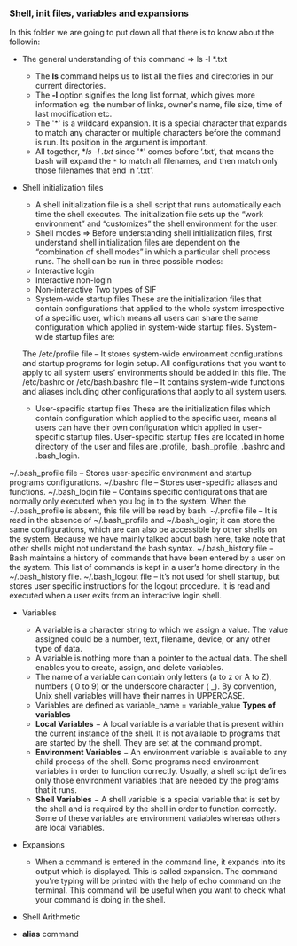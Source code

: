 ###	Shell, init files, variables and expansions 

In this folder we are going to put down all that there is to know about the followin:

- The general understanding of this command => ls -l *.txt
	- The **ls** command helps us to list all the files and directories in our current directories.
	- The **-l** option signifies the long list format, which gives more information eg. the number of links, owner's name, file size, time of last modification etc.
	- The '*' is a wildcard expansion. It is a special character that expands to match any character or multiple characters before the command is run. Its position in the argument is important.
	- All together, **ls -l *.txt** since '*' comes before ‘.txt’, that means the bash will expand the `*` to match all filenames, and then match only those filenames that end in ‘.txt’.

- Shell initialization files
	- A shell initialization file is a shell script that runs automatically each time the shell executes. The initialization file sets up the “work environment” and “customizes” the shell environment for the user. 
	- Shell modes => Before understanding shell initialization files, first understand shell initialization files are dependent on the “combination of shell modes” in which a particular shell process runs. The shell can be run in three possible modes:
	- Interactive login 
	- Interactive non-login 
	- Non-interactive 
	Two types of SIF
	- System-wide startup files
	These are the initialization files that contain configurations that applied to the whole system irrespective of a specific user, which means all users can share the same configuration which applied in system-wide startup files. System-wide startup files are:

	The /etc/profile file – It stores system-wide environment configurations and startup programs for login setup. All configurations that you want to apply to all system users’ environments should be added in this file.
	The /etc/bashrc or /etc/bash.bashrc file – It contains system-wide functions and aliases including other configurations that apply to all system users.

	- User-specific startup files
	These are the initialization files which contain configuration which applied to the specific user, means all users can have their own configuration which applied in user-specific startup files. User-specific startup files are located in home directory of the user and files are .profile, .bash_profile, .bashrc and .bash_login.

~/.bash_profile file – Stores user-specific environment and startup programs configurations. 
~/.bashrc file – Stores user-specific aliases and functions.
~/.bash_login file – Contains specific configurations that are normally only executed when you log in to the system. When the ~/.bash_profile is absent, this file will be read by bash.
~/.profile file – It is read in the absence of ~/.bash_profile and     ~/.bash_login; it can store the same configurations, which are can also be accessible by other shells on the system. Because we have mainly talked about bash here, take note that other shells might not understand the bash syntax.
~/.bash_history file – Bash maintains a history of commands that have been entered by a user on the system. This list of commands is kept in a user’s home directory in the ~/.bash_history file.
~/.bash_logout file – it’s not used for shell startup, but stores user specific instructions for the logout procedure. It is read and executed when a user exits from an interactive login shell.


- Variables
	- A variable is a character string to which we assign a value. The value assigned could be a number, text, filename, device, or any other type of data.
	- A variable is nothing more than a pointer to the actual data. The shell enables you to create, assign, and delete variables.
	- The name of a variable can contain only letters (a to z or A to Z), numbers ( 0 to 9) or the underscore character ( _). By convention, Unix shell variables will have their names in UPPERCASE.
	- Variables are defined as variable_name = variable_value
	 **Types of variables**
	 - **Local Variables** − A local variable is a variable that is present within the current instance of the shell. It is not available to programs that are started by the shell. They are set at the command prompt.
	 - **Environment Variables** − An environment variable is available to any child process of the shell. Some programs need environment variables in order to function correctly. Usually, a shell script defines only those environment variables that are needed by the programs that it runs.
	 - **Shell Variables** − A shell variable is a special variable that is set by the shell and is required by the shell in order to function correctly. Some of these variables are environment variables whereas others are local variables.

- Expansions 
	- When a command is entered in the command line, it expands into its output which is displayed. This is called expansion. The command you're typing will be printed with the help of echo command on the terminal. This command will be useful when you want to check what your command is doing in the shell.
- Shell Arithmetic
- **alias** command
